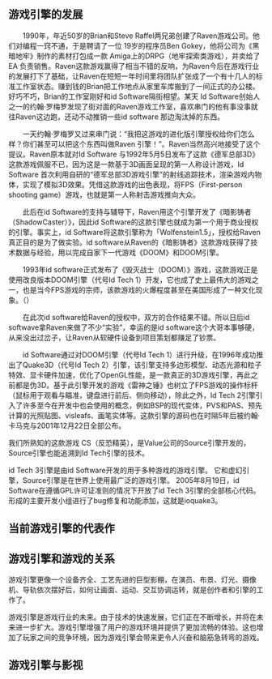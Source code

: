 ## 游戏引擎的发展

&emsp;&emsp;1990年，年近50岁的Brian和Steve Raffel两兄弟创建了Raven游戏公司。他们对编程一窍不通，于是聘请了一位 19岁的程序员Ben Gokey，他将公司为《黑暗地牢》制作的素材打包成一款 Amiga上的DRPG（地牢探索类游戏），并卖给了 EA 负责销售。Raven这款游戏赢得了相当不错的反响，为Raven今后在游戏行业的发展打下了基础，让Raven在短短一年时间里将团队扩张成了一个有十几人的标准工作室状态。赚到钱的Brian把工作地点从家里车库搬到了一间正式的办公楼。好巧不巧，Brian的工作室刚好和id Software隔街相望。某天 Id Software创始人之一的约翰·罗梅罗发现了街对面的Raven游戏工作室，喜欢串门的他有事没事就往Raven这边跑，还动不动推销一些id software 那边淘汰掉的东西。

&emsp;&emsp;一天约翰·罗梅罗又过来串门说：“我把这游戏的进化版引擎授权给你们怎么样？你们甚至可以把这个东西叫做Raven 引擎！”。Raven当然高兴地接受了这个提议。Raven原本就对Id Software 与1992年5月5日发布了这款《德军总部3D》这款游戏佩服不已，因为这是一款基于3D画面呈现的第一人称设计游戏，Id Software 首次利用自研的“德军总部3D游戏引擎”的射线追踪技术，渲染游戏内物体，实现了模拟3D效果。凭借这款游戏的出色表现，将FPS（First-person shooting game）游戏，也就是第一人称射击游戏推向大众。

&emsp;&emsp;此后在id Software的支持与辅导下，Raven用这个引擎开发了《暗影铸者（ShadowCaster）》，因此id Software的这款引擎也就成为第一个用于商业授权的引擎。事实上，id Software将这款引擎称为「Wolfenstein1.5」，授权给Raven真正目的是为了做实验。id software从Raven的《暗影铸者》这款游戏获得了技术数据与经验，用以完成自家下一代游戏《DOOM》和DOOM引擎。

&emsp;&emsp;1993年id software正式发布了《毁灭战士（DOOM）》游戏，这款游戏正是使用改良版本DOOM引擎（代号Id Tech 1）开发，它也成了史上最伟大的游戏之一，也是当今FPS游戏的宗师，该款游戏的火爆程度甚至在美国形成了一种文化现象。（）

&emsp;&emsp;在此次id software给Raven的授权中，双方的合作结果不错。所以日后id softwave拿Raven来做了不少“实验”，幸运的是id software这个大哥本事够硬，从来没出过岔子，让Raven从软硬件设备到项目策划都赚足了钞票。

&emsp;&emsp;id Software通过对DOOM引擎（代号Id Tech 1）进行升级，在1996年成功推出了Quake3D（代号Id Tech 2）引擎，该引擎支持多边形模型、动态光源和粒子特效、显卡硬件加速，优化了OpenGL性能，是一款真正的3D游戏引擎，再此之前都是伪3D。基于此引擎开发的游戏《雷神之锤》也树立了FPS游戏的操作标杆（鼠标用于观看与瞄准，键盘进行前后、侧向移动），除此之外，Id Tech 2引擎引入了许多至今在开发中也会使用的概念，例如BSP的现代变体，PVS和PAS、预先计算的光照贴图、visleafs、画笔实体等。这款引擎的源码也在时隔5年后被约翰·卡马克与2001年12月22日全部公布。

我们所熟知的这款游戏 CS（反恐精英），是Value公司的Source引擎开发的，Source引擎也能追溯到Id Tech引擎的技术。

id Tech 3引擎是由id Software开发的用于多种游戏的游戏引擎。 它和虚幻引擎，Source引擎是在世界上使用最广泛的游戏引擎。
2005年8月19日，id Software在遵循GPL许可证准则的情况下开放了id Tech 3引擎的全部核心代码。形成的主要开发小组进行了bug修复和功能添加，这就是ioquake3。

## 当前游戏引擎的代表作

## 游戏引擎和游戏的关系

游戏引擎更像一个设备齐全、工艺先进的巨型影棚，在演员、布景、灯光、摄像机、导轨依次摆好后，如何让画面、运动、交互协调运转，就是创作者和引擎的工作了。


游戏引擎是游戏行业的未来。由于技术的快速发展，它们正在不断增长，并将在未来进一步扩大。游戏引擎增强了用户的游戏环境并提供了更加流畅的体验。这也增加了玩家之间的竞争环境，因为游戏引擎会带来更令人兴奋和脑筋急转弯的游戏。

## 游戏引擎与影视
